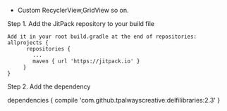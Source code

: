 
* Custom RecyclerView,GridView so on.


Step 1. Add the JitPack repository to your build file

    Add it in your root build.gradle at the end of repositories:
    allprojects {
	      repositories {
		    ...
		    maven { url 'https://jitpack.io' }
	     }   
    }
Step 2. Add the dependency

   dependencies {
        compile 'com.github.tpalwayscreative:delfilibraries:2.3'
   }  
